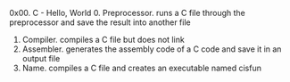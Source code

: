 0x00. C - Hello, World
0. Preprocessor. runs a C file through the preprocessor and save the result into another file
1. Compiler. compiles a C file but does not link
2. Assembler. generates the assembly code of a C code and save it in an output file
3. Name. compiles a C file and creates an executable named cisfun
